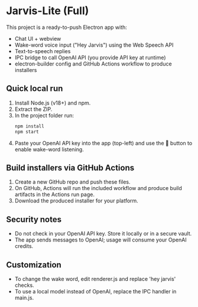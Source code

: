 # Jarvis-Lite (Full)

This project is a ready-to-push Electron app with:
- Chat UI + webview
- Wake-word voice input ("Hey Jarvis") using the Web Speech API
- Text-to-speech replies
- IPC bridge to call OpenAI API (you provide API key at runtime)
- electron-builder config and GitHub Actions workflow to produce installers

## Quick local run
1. Install Node.js (v18+) and npm.
2. Extract the ZIP.
3. In the project folder run:
   ```bash
   npm install
   npm start
   ```
4. Paste your OpenAI API key into the app (top-left) and use the 🎤 button to enable wake-word listening.

## Build installers via GitHub Actions
1. Create a new GitHub repo and push these files.
2. On GitHub, Actions will run the included workflow and produce build artifacts in the Actions run page.
3. Download the produced installer for your platform.

## Security notes
- Do not check in your OpenAI API key. Store it locally or in a secure vault.
- The app sends messages to OpenAI; usage will consume your OpenAI credits.

## Customization
- To change the wake word, edit renderer.js and replace 'hey jarvis' checks.
- To use a local model instead of OpenAI, replace the IPC handler in main.js.

